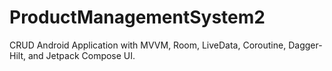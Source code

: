# ProductManagementSystem2
CRUD Android Application with MVVM, Room, LiveData, Coroutine, Dagger-Hilt, and Jetpack Compose UI.
